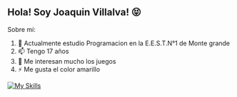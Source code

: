## Hola! Soy Joaquin Villalva! 😝

Sobre mí:
1. 💬 Actualmente estudio Programacion en la E.E.S.T.N°1 de Monte grande
2. 📫 Tengo 17 años
3. 🤔 Me interesan mucho los juegos
4. ⚡ Me gusta el color amarillo

[![My Skills](https://skillicons.dev/icons?i=js,html,css,wasm)](https://skillicons.dev)


<!--
**JoakqElias/JoakqElias** is a ✨ _special_ ✨ repository because its `README.md` (this file) appears on your GitHub profile.

Here are some ideas to get you started:

- 🔭 I’m currently working on ...
- 🌱 I’m currently learning ...
- 👯 I’m looking to collaborate on ...
- 🤔 I’m looking for help with ...
- 💬 Ask me about ...
- 📫 How to reach me: ...
- 😄 Pronouns: ...
- ⚡ Fun fact: ...
-->
